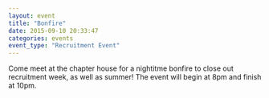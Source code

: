 ```yaml
---
layout: event
title: "Bonfire"
date: 2015-09-10 20:33:47
categories: events
event_type: "Recruitment Event"
---
```

Come meet at the chapter house for a nightitme bonfire to close out recruitment week, as well as summer! The event will begin at 8pm and finish at 10pm.